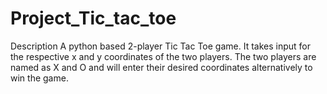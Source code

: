 # Project_Tic_tac_toe
Description
A python based 2-player Tic Tac Toe game. It takes input for the respective x and y coordinates of the two players.
The two players are named as X and O and will enter their desired coordinates alternatively to win the game.
